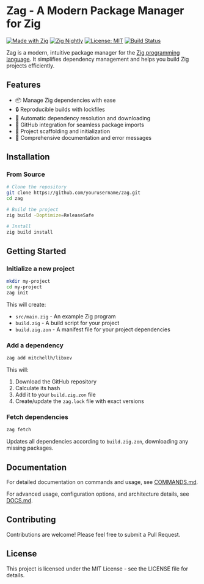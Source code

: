 # Zag - A Modern Package Manager for Zig

[![Made with Zig](https://img.shields.io/badge/Made%20with-Zig-orange.svg)](https://ziglang.org)
[![Zig Nightly](https://img.shields.io/badge/Zig-Nightly-blue.svg)](https://ziglang.org/download)
[![License: MIT](https://img.shields.io/badge/License-MIT-yellow.svg)](https://opensource.org/licenses/MIT)
[![Build Status](https://img.shields.io/badge/Build-Passing-brightgreen.svg)](https://github.com/ghostkellz/zag)

Zag is a modern, intuitive package manager for the [Zig programming language](https://ziglang.org). It simplifies dependency management and helps you build Zig projects efficiently.

## Features

- 📦 Manage Zig dependencies with ease
- 🔒 Reproducible builds with lockfiles
- 🚀 Automatic dependency resolution and downloading
- 🔄 GitHub integration for seamless package imports
- 🧩 Project scaffolding and initialization
- 📝 Comprehensive documentation and error messages

## Installation

### From Source

```bash
# Clone the repository
git clone https://github.com/yourusername/zag.git
cd zag

# Build the project
zig build -Doptimize=ReleaseSafe

# Install
zig build install
```

## Getting Started

### Initialize a new project

```bash
mkdir my-project
cd my-project
zag init
```

This will create:
- `src/main.zig` - An example Zig program
- `build.zig` - A build script for your project
- `build.zig.zon` - A manifest file for your project dependencies

### Add a dependency

```bash
zag add mitchellh/libxev
```

This will:
1. Download the GitHub repository
2. Calculate its hash
3. Add it to your `build.zig.zon` file
4. Create/update the `zag.lock` file with exact versions

### Fetch dependencies

```bash
zag fetch
```

Updates all dependencies according to `build.zig.zon`, downloading any missing packages.

## Documentation

For detailed documentation on commands and usage, see [COMMANDS.md](COMMANDS.md).

For advanced usage, configuration options, and architecture details, see [DOCS.md](DOCS.md).

## Contributing

Contributions are welcome! Please feel free to submit a Pull Request.

## License

This project is licensed under the MIT License - see the LICENSE file for details.